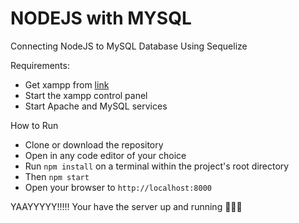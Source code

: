 # NODEJS with MYSQL

Connecting NodeJS to MySQL Database Using Sequelize

Requirements: 
 - Get xampp from [link](https://www.apachefriends.org/download.html)
 - Start the xampp control panel
 - Start Apache and MySQL services

How to Run
- Clone or download the repository
- Open in any code editor of your choice
- Run `npm install` on a terminal within the project's root directory
- Then `npm start`
- Open your browser to `http://localhost:8000`

YAAYYYYY!!!!! Your have the server up and running 🎉🎉🎉
